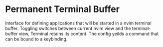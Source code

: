 # Permanent Terminal Buffer

Interface for defining applications that will be started in a nvim terminal buffer. Toggling switches between current nvim view and the terminal-buffer view, Terminal retains its content. The config yeilds a command that can be bound to a keybinding.
